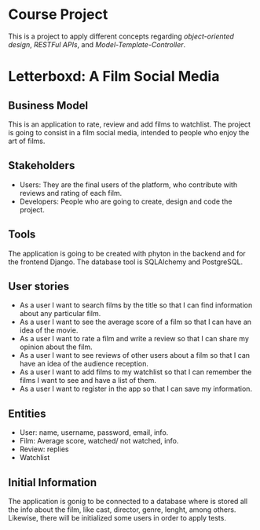 # Course Project 

This is a project to apply different concepts regarding _object-oriented design_, _RESTFul APIs_, and _Model-Template-Controller_.

# Letterboxd: A Film Social Media

## Business Model

This is an application to rate, review and add films to watchlist. The project is going to consist in a film social media, intended to people who enjoy the art of films. 

## Stakeholders

  - Users: They are the final users of the platform, who contribute with reviews and rating of each film.
  - Developers: People who are going to create, design and code the project.

## Tools 

The application is going to be created with phyton in the backend and for the frontend Django. The database tool is SQLAlchemy and PostgreSQL. 

## User stories

- As a user I want to search films by the title so that I can find information about any particular film.
- As a user I want to see the average score of a film so that I can have an idea of the movie.
- As a user I want to rate a film and write a review so that I can share my opinion about the film.
- As a user I want to see reviews of other users about a film so that I can have an idea of the audience reception. 
- As a user I want to add films to my watchlist so that I can remember the films I want to see and have a list of them.
- As a user I want to register in the app so that I can save my information.

## Entities

- User: name, username, password, email, info.
- Film: Average score, watched/ not watched, info.
- Review: replies
- Watchlist

## Initial Information

The application is gonig to be connected to a database where is stored all the info about the film, like cast, director, genre, lenght, among others. Likewise, there will be initialized some users in order to apply tests.




